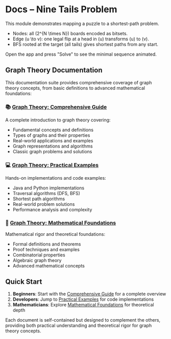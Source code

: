 # Docs – Nine Tails Problem

This module demonstrates mapping a puzzle to a shortest-path problem.

- Nodes: all \(2^{N \times N}\) boards encoded as bitsets.
- Edge \(u \to v\): one legal flip at a head in \(u\) transforms \(u\) to \(v\).
- BFS rooted at the target (all tails) gives shortest paths from any start.

Open the app and press "Solve" to see the minimal sequence animated.

## Graph Theory Documentation

This documentation suite provides comprehensive coverage of graph theory concepts, from basic definitions to advanced mathematical foundations:

### 📚 [Graph Theory: Comprehensive Guide](./graph-theory-comprehensive.md)
A complete introduction to graph theory covering:
- Fundamental concepts and definitions
- Types of graphs and their properties
- Real-world applications and examples
- Graph representations and algorithms
- Classic graph problems and solutions

### 💻 [Graph Theory: Practical Examples](./graph-theory-examples.md)
Hands-on implementations and code examples:
- Java and Python implementations
- Traversal algorithms (DFS, BFS)
- Shortest path algorithms
- Real-world problem solutions
- Performance analysis and complexity

### 🧮 [Graph Theory: Mathematical Foundations](./graph-theory-mathematical-foundations.md)
Mathematical rigor and theoretical foundations:
- Formal definitions and theorems
- Proof techniques and examples
- Combinatorial properties
- Algebraic graph theory
- Advanced mathematical concepts

## Quick Start

1. **Beginners**: Start with the [Comprehensive Guide](./graph-theory-comprehensive.md) for a complete overview
2. **Developers**: Jump to [Practical Examples](./graph-theory-examples.md) for code implementations
3. **Mathematicians**: Explore [Mathematical Foundations](./graph-theory-mathematical-foundations.md) for theoretical depth

Each document is self-contained but designed to complement the others, providing both practical understanding and theoretical rigor for graph theory concepts.

